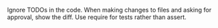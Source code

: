 Ignore TODOs in the code.
When making changes to files and asking for approval, show the diff.
Use require for tests rather than assert.

